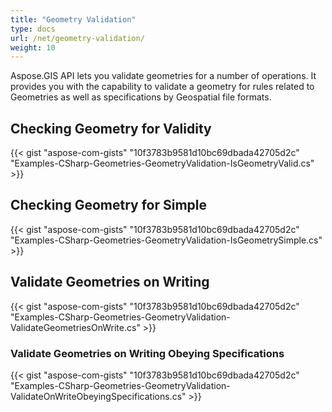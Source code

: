 ```yaml
---
title: "Geometry Validation"
type: docs
url: /net/geometry-validation/
weight: 10
---
```


Aspose.GIS API lets you validate geometries for a number of operations. It provides you with the capability to validate a geometry for rules related to Geometries as well as specifications by Geospatial file formats.
## **Checking Geometry for Validity**
{{< gist "aspose-com-gists" "10f3783b9581d10bc69dbada42705d2c" "Examples-CSharp-Geometries-GeometryValidation-IsGeometryValid.cs" >}}
## **Checking Geometry for Simple**
{{< gist "aspose-com-gists" "10f3783b9581d10bc69dbada42705d2c" "Examples-CSharp-Geometries-GeometryValidation-IsGeometrySimple.cs" >}}
## **Validate Geometries on Writing**
{{< gist "aspose-com-gists" "10f3783b9581d10bc69dbada42705d2c" "Examples-CSharp-Geometries-GeometryValidation-ValidateGeometriesOnWrite.cs" >}}
### **Validate Geometries on Writing Obeying Specifications**
{{< gist "aspose-com-gists" "10f3783b9581d10bc69dbada42705d2c" "Examples-CSharp-Geometries-GeometryValidation-ValidateOnWriteObeyingSpecifications.cs" >}}
